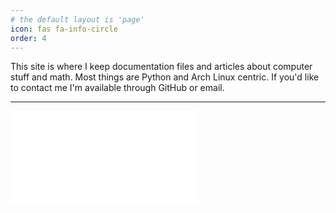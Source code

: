 ```yaml
---
# the default layout is 'page'
icon: fas fa-info-circle
order: 4
---
```


This site is where I keep documentation files and articles about computer stuff and math.  Most things are Python and Arch Linux centric.  If you'd like to contact me I'm available through GitHub or email.

---

<div class="video_container">
<iframe class="video" src="//www.youtube.com/embed/yCOY82UdFrw"
frameborder="0" allowfullscreen></iframe>
</div>
